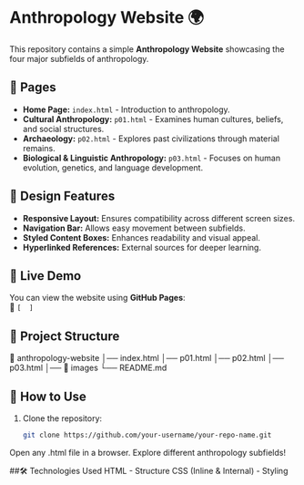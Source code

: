 # Anthropology Website 🌍  

This repository contains a simple **Anthropology Website** showcasing the four major subfields of anthropology.  

## 📜 Pages  
- **Home Page:** `index.html` - Introduction to anthropology.  
- **Cultural Anthropology:** `p01.html` - Examines human cultures, beliefs, and social structures.  
- **Archaeology:** `p02.html` - Explores past civilizations through material remains.  
- **Biological & Linguistic Anthropology:** `p03.html` - Focuses on human evolution, genetics, and language development.  

## 🎨 Design Features  
- **Responsive Layout:** Ensures compatibility across different screen sizes.  
- **Navigation Bar:** Allows easy movement between subfields.  
- **Styled Content Boxes:** Enhances readability and visual appeal.  
- **Hyperlinked References:** External sources for deeper learning.  

## 🔗 Live Demo  
You can view the website using **GitHub Pages**:  
🔗 `[  ]`  

## 📂 Project Structure  
📁 anthropology-website
│── index.html
│── p01.html
│── p02.html
│── p03.html
│── 📁 images
└── README.md


## 🚀 How to Use  
1. Clone the repository:  
   ```sh
   git clone https://github.com/your-username/your-repo-name.git
Open any .html file in a browser.
Explore different anthropology subfields!

##🛠️ Technologies Used
HTML - Structure
CSS (Inline & Internal) - Styling

